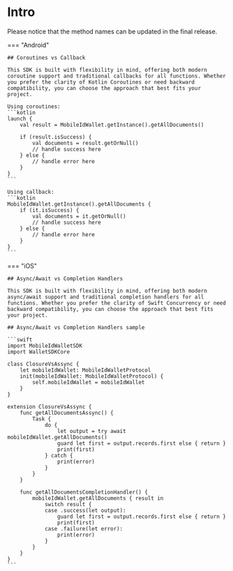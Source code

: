 # Intro

Please notice that the method names can be updated in the final release.

=== "Android"

	## Coroutines vs Callback

	This SDK is built with flexibility in mind, offering both modern coroutine support and traditional callbacks for all functions. Whether you prefer the clarity of Kotlin Coroutines or need backward compatibility, you can choose the approach that best fits your project.

	Using coroutines:
    ```kotlin
	launch {
		val result = MobileIdWallet.getInstance().getAllDocuments()
		
		if (result.isSuccess) {
			val documents = result.getOrNull()
			// handle success here
		} else {
			// handle error here
		}
	}
    ```

	Using callback:
	```kotlin
	MobileIdWallet.getInstance().getAllDocuments {
		if (it.isSuccess) {
			val documents = it.getOrNull()
			// handle success here
		} else {
			// handle error here
		}
	}
	```

=== "iOS"

	## Async/Await vs Completion Handlers

	This SDK is built with flexibility in mind, offering both modern async/await support and traditional completion handlers for all functions. Whether you prefer the clarity of Swift Concurrency or need backward compatibility, you can choose the approach that best fits your project.

	## Async/Await vs Completion Handlers sample

    ```swift
	import MobileIdWalletSDK
	import WalletSDKCore
	
	class ClosureVsAssync {
	    let mobileIdWallet: MobileIdWalletProtocol
	    init(mobileIdWallet: MobileIdWalletProtocol) {
	        self.mobileIdWallet = mobileIdWallet
	    }
	}
	
	extension ClosureVsAssync {
	    func getAllDocumentsAssync() {
	        Task {
	            do {
	                let output = try await mobileIdWallet.getAllDocuments()
	                guard let first = output.records.first else { return }
	                print(first)
	            } catch {
	                print(error)
	            }
	        }
	    }
	
	    func getAllDocumentsCompletionHandler() {
	        mobileIdWallet.getAllDocuments { result in
	            switch result {
	            case .success(let output):
	                guard let first = output.records.first else { return }
	                print(first)
	            case .failure(let error):
	                print(error)
	            }
	        }
	    }
	}
    ```


